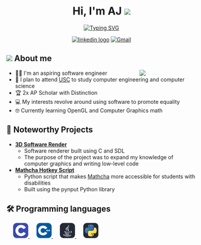<h1 align="center">Hi, I'm AJ <img src="https://media.giphy.com/media/hvRJCLFzcasrR4ia7z/giphy.gif" width="35"></h1>
<p align="center">
  <a href="https://git.io/typing-svg"><img src="https://readme-typing-svg.demolab.com?font=Fira+Code&duration=4000&pause=1000&center=true&width=435&lines=Aspiring+Software+Engineer;USC+CompE+and+CS+Student;Love+for+Low+Level+Programming" alt="Typing SVG" /></a>
</p>

<div align="center">
  <a href="www.linkedin.com/in/aug-johnson"><img src="https://img.shields.io/static/v1?message=LinkedIn&logo=linkedin&label=&color=0077B5&logoColor=white&labelColor=&style=for-the-badge](https://img.shields.io/badge/LinkedIn-%230077B5.svg?logo=linkedin&logoColor=white" height="25" alt="linkedin logo"/></a> <a href="mailto:augustjohnson.py@gmail.com"><img img src="https://img.shields.io/badge/gmail-%23EA4335.svg?style=plastic&logo=gmail&logoColor=white" height = 25 alt="Gmail"/></a>
</div>

## <img src = "https://i.pinimg.com/originals/3f/7e/4e/3f7e4eff7c96e9fe4b8b4b1ff3f7bdb5.gif" width = 6.5%> About me

<img align="right" src="https://github.com/7oSkaaa/7oSkaaa/blob/main/Images/Right_Side.gif?raw=true" width=30%>

- 👨‍💻 I'm an aspiring software engineer  
- :school: I plan to attend [USC](https://viterbischool.usc.edu/) to study computer engineering and computer science
- :trophy: 2x AP Scholar with Distinction
- :computer: My interests revolve around using software to promote equality
- 🤓 Currently learning OpenGL and Computer Graphics math
<be>

## 🥇 Noteworthy Projects

- **[3D Software Render](https://github.com/Ajohnson-py/3D-Software-Renderer/tree/main)**
  - Software renderer built using C and SDL
  - The purpose of the project was to expand my knowledge of computer graphics and writing low-level code
- **[Mathcha Hotkey Script](https://github.com/Ajohnson-py/Mathcha-Keyboard-Shortcuts)**
  - Python script that makes [Mathcha](https://www.mathcha.io/) more accessible for students with disabilities
  - Built using the pynput Python library

## 🛠️ Programming languages
&emsp;
<a href="https://www.cprogramming.com/"> 
  <img alt="C" width=40 src="https://raw.githubusercontent.com/tandpfun/skill-icons/65dea6c4eaca7da319e552c09f4cf5a9a8dab2c8/icons/C.svg">
</a>
&emsp;
<a href="https://www.w3schools.com/cpp/"> 
  <img alt="C++" width=40 src="https://raw.githubusercontent.com/tandpfun/skill-icons/65dea6c4eaca7da319e552c09f4cf5a9a8dab2c8/icons/CPP.svg">
</a> 
&emsp;
<a href="https://www.java.com"> 
  <img alt="Java" width=40 src="https://raw.githubusercontent.com/tandpfun/skill-icons/65dea6c4eaca7da319e552c09f4cf5a9a8dab2c8/icons/Java-Dark.svg">
</a>
&emsp;
<a href="https://www.python.org">
  <img alt="Python" width=40 src="https://raw.githubusercontent.com/tandpfun/skill-icons/65dea6c4eaca7da319e552c09f4cf5a9a8dab2c8/icons/Python-Dark.svg">
</a>
